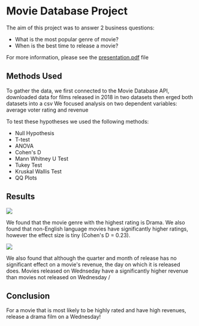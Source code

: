 # Movie Database Project
The aim of this project was to answer 2 business questions:
* What is the most popular genre of movie?
* When is the best time to release a movie?

For more information, please see the [presentation.pdf](https://github.com/joekryan/movie_database_project/blob/master/presentation.pdf) file

## Methods Used

To gather the data, we first connected to the Movie Database API, downloaded data for films released in 2018 in two datasets then erged both datasets into a csv
We focused analysis on two dependent variables: average voter rating and revenue


To test these hypotheses we used the following methods: 

- Null Hypothesis
- T-test
- ANOVA
- Cohen's D
- Mann Whitney U Test
- Tukey Test
- Kruskal Wallis Test
- QQ Plots

## Results

<p align="left">
  <img src="https://github.com/joekryan/movie_database_project/blob/master/images/dramedy.png">
</p>
We found that the movie genre with the highest rating is Drama. We also found that non-English language movies have significantly higher ratings, however the effect size is tiny (Cohen's D = 0.23).


<p align="left">
  <img src="https://github.com/joekryan/movie_database_project/blob/master/images/day.png">
</p>
We also found that although the quarter and month of release has no significant effect on a movie's revenue, the day on which it is released does. Movies released on Wednseday have a significantly higher revenue than movies not released on Wednesday /

## Conclusion

For a movie that is most likely to be highly rated and have high revenues, release a drama film on a Wednesday!
